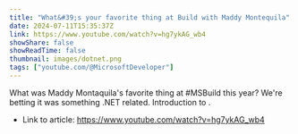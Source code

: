 ```yaml
---
title: "What&#39;s your favorite thing at Build with Maddy Montequila"
date: 2024-07-11T15:35:37Z
link: https://www.youtube.com/watch?v=hg7ykAG_wb4
showShare: false
showReadTime: false
thumbnail: images/dotnet.png
tags: ["youtube.com/@MicrosoftDeveloper"]
---
```

What was Maddy Montaquila's favorite thing at #MSBuild this year? We're betting it was something .NET related. Introduction to .

- Link to article: https://www.youtube.com/watch?v=hg7ykAG_wb4